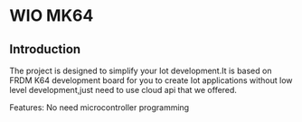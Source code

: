 # WIO MK64

## Introduction

The project is designed to simplify your Iot development.It is based on FRDM K64 development board for you to create Iot applications without low level development,just need to use cloud api that we offered. 

Features:
No need microcontroller programming